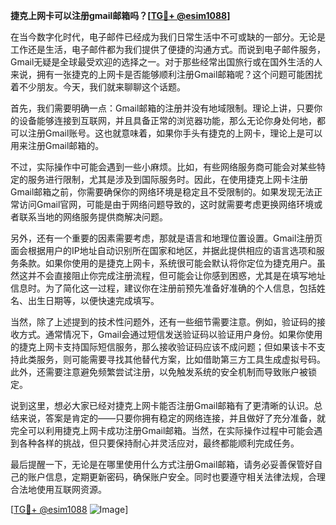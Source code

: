 **捷克上网卡可以注册gmail邮箱吗？[[TG💪+ @esim1088](https://t.me/s/esim1088)]**

在当今数字化时代，电子邮件已经成为我们日常生活中不可或缺的一部分。无论是工作还是生活，电子邮件都为我们提供了便捷的沟通方式。而说到电子邮件服务，Gmail无疑是全球最受欢迎的选择之一。对于那些经常出国旅行或在国外生活的人来说，拥有一张捷克的上网卡是否能够顺利注册Gmail邮箱呢？这个问题可能困扰着不少朋友。今天，我们就来聊聊这个话题。

首先，我们需要明确一点：Gmail邮箱的注册并没有地域限制。理论上讲，只要你的设备能够连接到互联网，并且具备正常的浏览器功能，那么无论你身处何地，都可以注册Gmail账号。这也就意味着，如果你手头有捷克的上网卡，理论上是可以用来注册Gmail邮箱的。

不过，实际操作中可能会遇到一些小麻烦。比如，有些网络服务商可能会对某些特定的服务进行限制，尤其是涉及到国际服务时。因此，在使用捷克上网卡注册Gmail邮箱之前，你需要确保你的网络环境是稳定且不受限制的。如果发现无法正常访问Gmail官网，可能是由于网络问题导致的，这时就需要考虑更换网络环境或者联系当地的网络服务提供商解决问题。

另外，还有一个重要的因素需要考虑，那就是语言和地理位置设置。Gmail注册页面会根据用户的IP地址自动识别所在国家和地区，并据此提供相应的语言选项和服务条款。如果你使用的是捷克上网卡，系统很可能会默认将你定位为捷克用户。虽然这并不会直接阻止你完成注册流程，但可能会让你感到困惑，尤其是在填写地址信息时。为了简化这一过程，建议你在注册前预先准备好准确的个人信息，包括姓名、出生日期等，以便快速完成填写。

当然，除了上述提到的技术性问题外，还有一些细节需要注意。例如，验证码的接收方式。通常情况下，Gmail会通过短信发送验证码以验证用户身份。如果你使用的捷克上网卡支持国际短信服务，那么接收验证码应该不成问题；但如果该卡不支持此类服务，则可能需要寻找其他替代方案，比如借助第三方工具生成虚拟号码。此外，还需要注意避免频繁尝试注册，以免触发系统的安全机制而导致账户被锁定。

说到这里，想必大家已经对捷克上网卡能否注册Gmail邮箱有了更清晰的认识。总结来说，答案是肯定的——只要你拥有稳定的网络连接，并且做好了充分准备，就完全可以利用捷克上网卡成功注册Gmail邮箱。当然，在实际操作过程中可能会遇到各种各样的挑战，但只要保持耐心并灵活应对，最终都能顺利完成任务。

最后提醒一下，无论是在哪里使用什么方式注册Gmail邮箱，请务必妥善保管好自己的账户信息，定期更新密码，确保账户安全。同时也要遵守相关法律法规，合理合法地使用互联网资源。

[[TG💪+ @esim1088](https://t.me/s/esim1088) ![Image](https://i.postimg.cc/4NQfJmqS/Snipaste-2025-05-13-00-14-12.png)]